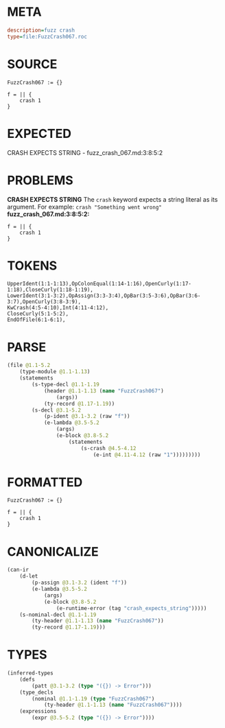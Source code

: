 # META
~~~ini
description=fuzz crash
type=file:FuzzCrash067.roc
~~~
# SOURCE
~~~roc
FuzzCrash067 := {}

f = || {
    crash 1
}
~~~
# EXPECTED
CRASH EXPECTS STRING - fuzz_crash_067.md:3:8:5:2
# PROBLEMS
**CRASH EXPECTS STRING**
The `crash` keyword expects a string literal as its argument.
For example: `crash "Something went wrong"`
**fuzz_crash_067.md:3:8:5:2:**
```roc
f = || {
    crash 1
}
```


# TOKENS
~~~zig
UpperIdent(1:1-1:13),OpColonEqual(1:14-1:16),OpenCurly(1:17-1:18),CloseCurly(1:18-1:19),
LowerIdent(3:1-3:2),OpAssign(3:3-3:4),OpBar(3:5-3:6),OpBar(3:6-3:7),OpenCurly(3:8-3:9),
KwCrash(4:5-4:10),Int(4:11-4:12),
CloseCurly(5:1-5:2),
EndOfFile(6:1-6:1),
~~~
# PARSE
~~~clojure
(file @1.1-5.2
	(type-module @1.1-1.13)
	(statements
		(s-type-decl @1.1-1.19
			(header @1.1-1.13 (name "FuzzCrash067")
				(args))
			(ty-record @1.17-1.19))
		(s-decl @3.1-5.2
			(p-ident @3.1-3.2 (raw "f"))
			(e-lambda @3.5-5.2
				(args)
				(e-block @3.8-5.2
					(statements
						(s-crash @4.5-4.12
							(e-int @4.11-4.12 (raw "1")))))))))
~~~
# FORMATTED
~~~roc
FuzzCrash067 := {}

f = || {
	crash 1
}
~~~
# CANONICALIZE
~~~clojure
(can-ir
	(d-let
		(p-assign @3.1-3.2 (ident "f"))
		(e-lambda @3.5-5.2
			(args)
			(e-block @3.8-5.2
				(e-runtime-error (tag "crash_expects_string")))))
	(s-nominal-decl @1.1-1.19
		(ty-header @1.1-1.13 (name "FuzzCrash067"))
		(ty-record @1.17-1.19)))
~~~
# TYPES
~~~clojure
(inferred-types
	(defs
		(patt @3.1-3.2 (type "({}) -> Error")))
	(type_decls
		(nominal @1.1-1.19 (type "FuzzCrash067")
			(ty-header @1.1-1.13 (name "FuzzCrash067"))))
	(expressions
		(expr @3.5-5.2 (type "({}) -> Error"))))
~~~
